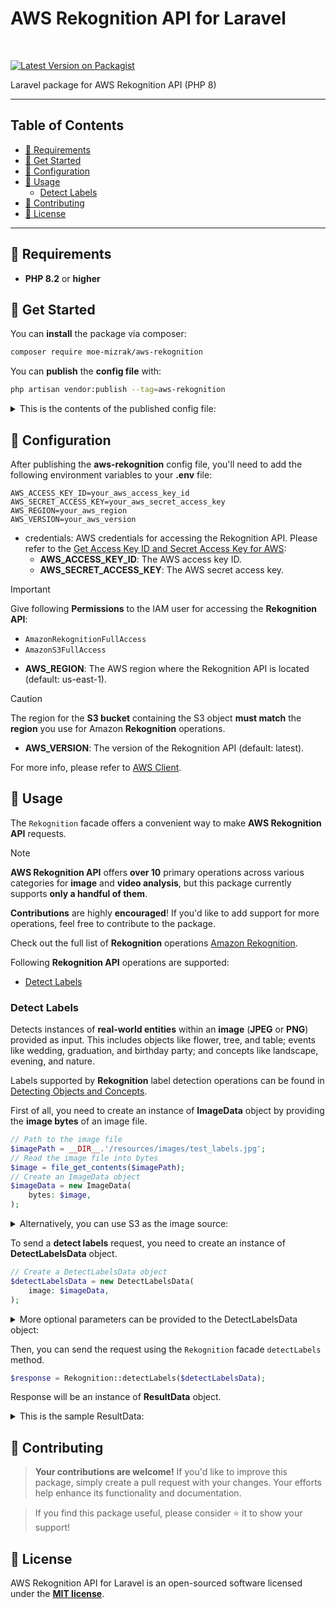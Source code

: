 
# AWS Rekognition API for Laravel

<br />

[![Latest Version on Packagist](https://img.shields.io/badge/packagist-v1.0-blue)](https://packagist.org/packages/moe-mizrak/aws-rekognition)
<br />

Laravel package for AWS Rekognition API (PHP 8)

---

## Table of Contents

- [🤖 Requirements](#-requirements)
- [🏁 Get Started](#-get-started)
- [🧩 Configuration](#-configuration)
- [🎨 Usage](#-usage)
  - [Detect Labels](#detect-labels)
- [💫 Contributing](#-contributing)
- [📜 License](#-license)

---

## 🤖 Requirements
- **PHP 8.2** or **higher**

## 🏁 Get Started
You can **install** the package via composer:
```bash
composer require moe-mizrak/aws-rekognition
```

You can **publish** the **config file** with:
```bash
php artisan vendor:publish --tag=aws-rekognition
```

<details>
<summary>This is the contents of the published config file:</summary>

```php
return [
    'credentials' => [
        'key'    => env('AWS_ACCESS_KEY_ID'),
        'secret' => env('AWS_SECRET_ACCESS_KEY'),
    ],
    'region'      => env('AWS_REGION', 'us-east-1'),
    'version'     => env('AWS_VERSION', 'latest'),
];
```
</details>

## 🧩 Configuration
After publishing the **aws-rekognition** config file, you'll need to add the following environment variables to your **.env** file:

```env
AWS_ACCESS_KEY_ID=your_aws_access_key_id
AWS_SECRET_ACCESS_KEY=your_aws_secret_access_key
AWS_REGION=your_aws_region
AWS_VERSION=your_aws_version
```

- credentials: AWS credentials for accessing the Rekognition API. Please refer to the 
[Get Access Key ID and Secret Access Key for AWS](https://bobbyhadz.com/blog/aws-get-aws-access-key-id#get-access-key-id-and-secret-access-key-for-an-iam-account):
    - **AWS_ACCESS_KEY_ID**: The AWS access key ID.
    - **AWS_SECRET_ACCESS_KEY**: The AWS secret access key.

> [!IMPORTANT]
> Give following **Permissions** to the IAM user for accessing the **Rekognition API**:
> - `AmazonRekognitionFullAccess`
> - `AmazonS3FullAccess`

- **AWS_REGION**: The AWS region where the Rekognition API is located (default: us-east-1).

> [!CAUTION]
> The region for the **S3 bucket** containing the S3 object **must match** the **region** you use for Amazon **Rekognition** operations.

- **AWS_VERSION**: The version of the Rekognition API (default: latest).

For more info, please refer to [AWS Client](https://docs.aws.amazon.com/aws-sdk-php/v3/api/class-Aws.AwsClient.html#method___construct).

## 🎨 Usage
The `Rekognition` facade offers a convenient way to make **AWS Rekognition API** requests.

> [!NOTE]
> **AWS Rekognition API** offers **over 10** primary operations across various categories for **image** and **video analysis**, but this package currently supports **only a handful of them**.
> 
> **Contributions** are highly **encouraged**! If you'd like to add support for more operations, feel free to contribute to the package.
> 
> Check out the full list of **Rekognition** operations [Amazon Rekognition](https://docs.aws.amazon.com/aws-sdk-php/v3/api/api-rekognition-2016-06-27.html).

Following **Rekognition API** operations are supported:
- [Detect Labels](#detect-labels)

### Detect Labels
Detects instances of **real-world entities** within an **image** (**JPEG** or **PNG**) provided as input.
This includes objects like flower, tree, and table; events like wedding, graduation, and birthday party; and concepts like landscape, evening, and nature.

Labels supported by **Rekognition** label detection operations can be found in [Detecting Objects and Concepts](https://docs.aws.amazon.com/rekognition/latest/dg/labels.html).

First of all, you need to create an instance of **ImageData** object by providing the **image bytes** of an image file.
```php
// Path to the image file
$imagePath = __DIR__.'/resources/images/test_labels.jpg';
// Read the image file into bytes
$image = file_get_contents($imagePath);
// Create an ImageData object
$imageData = new ImageData(
    bytes: $image,
);
```

<details>
<summary>Alternatively, you can use S3 as the image source:</summary>

```php
// Create an S3ObjectData object
$s3Object = new S3ObjectData(
    bucket: 'your_bucket_name',
    name: 'your_image_name.jpg',
);
// Create an ImageData object by providing the S3 object
$imageData = new ImageData(
    s3Object: $s3Object,
);
```

For more details, see [S3Object](https://docs.aws.amazon.com/aws-sdk-php/v3/api/api-rekognition-2016-06-27.html#shape-s3object) section.
</details>

To send a **detect labels** request, you need to create an instance of **DetectLabelsData** object.
```php
// Create a DetectLabelsData object
$detectLabelsData = new DetectLabelsData(
    image: $imageData,
);
```

<details>
<summary>More optional parameters can be provided to the DetectLabelsData object:</summary>

```php
// Create a DetectLabelsData object with optional parameters
$detectLabelsData = new DetectLabelsData(
    image: $imageData,
    maxLabels: 10, // Maximum number of labels to return
    minConfidence: 80.0, // Minimum confidence level for the labels to return
    settings: new SettingsData(
        generalLabels: new GeneralLabelsSettingsData(
            labelCategoryExclusionFilters: ['Person Description'],
            labelCategoryInclusionFilters: ['Animals and Pets'],
            labelExclusionFilters: ['Man', 'Woman'],
            labelInclusionFilters: ['Dog', 'Cat'],
        ),
    ),
);
```

Check out `DetectLabelsData` class for optional parameters and their descriptions.

For more details, see [DetectLabels](https://docs.aws.amazon.com/aws-sdk-php/v3/api/api-rekognition-2016-06-27.html#detectlabels) section.
</details>

Then, you can send the request using the `Rekognition` facade `detectLabels` method.

```php
$response = Rekognition::detectLabels($detectLabelsData);
```

Response will be an instance of **ResultData** object.
<details>
<summary>This is the sample ResultData:</summary>

```php
ResultData(
    labels: DataCollection([
        LabelData(
            name: 'Adult',
            parents: DataCollection([
                ParentData(name: 'Person'),
            ]),
            categories: DataCollection([
                CategoryData(name: 'Person Description'),
            ]),
            confidence: 99.406089782715,
            instances: DataCollection([
                InstanceData(
                    boundingBox: BoundingBoxData(
                        width: 0.4137507379055,
                        height: 0.74068546295166,
                        left: 0.0,
                        top: 0.25919502973557,
                    ),
                    confidence: 99.406089782715,
                ),
                InstanceData(
                    boundingBox: BoundingBoxData(
                        width: 0.4726165831089,
                        height: 0.55402708053589,
                        left: 0.29312029480934,
                        top: 0.23203137516975,
                    ),
                    confidence: 98.74324798584,
                ),
                InstanceData(
                    boundingBox: BoundingBoxData(
                        width: 0.29476174712181,
                        height: 0.62268280982971,
                        left: 0.64589500427246,
                        top: 0.26460602879524,
                    ),
                    confidence: 98.648498535156,
                ),
            ]),
        ),
        LabelData(
            name: 'Male',
            parents: DataCollection([
                ParentData(name: 'Person'),
            ]),
            categories: DataCollection([
                CategoryData(name: 'Person Description'),
            ]),
            confidence: 99.406089782715,
            instances: DataCollection([
                InstanceData(
                    boundingBox: BoundingBoxData(
                        width: 0.4137507379055,
                        height: 0.74068546295166,
                        left: 0.0,
                        top: 0.25919502973557,
                    ),
                    confidence: 99.406089782715,
                ),
                InstanceData(
                    boundingBox: BoundingBoxData(
                        width: 0.40260022878647,
                        height: 0.50842136144638,
                        left: 0.5948948264122,
                        top: 0.49154290556908,
                    ),
                    confidence: 98.609413146973,
                ),
            ]),
        ),
        LabelData(
            name: 'Man',
            parents: DataCollection([
                ParentData(name: 'Adult'),
                ParentData(name: 'Male'),
                ParentData(name: 'Person'),
            ]),
            categories: DataCollection([
                CategoryData(name: 'Person Description'),
            ]),
            confidence: 99.406089782715,
            instances: DataCollection([
                InstanceData(
                    boundingBox: BoundingBoxData(
                        width: 0.4137507379055,
                        height: 0.74068546295166,
                        left: 0.0,
                        top: 0.25919502973557,
                    ),
                    confidence: 99.406089782715,
                ),
            ]),
        ),
        LabelData(
            name: 'Person',
            categories: DataCollection([
                CategoryData(name: 'Person Description'),
            ]),
            confidence: 99.406089782715,
            instances: DataCollection([
                InstanceData(
                    boundingBox: BoundingBoxData(
                        width: 0.4137507379055,
                        height: 0.74068546295166,
                        left: 0.0,
                        top: 0.25919502973557,
                    ),
                    confidence: 99.406089782715,
                ),
                InstanceData(
                    boundingBox: BoundingBoxData(
                        width: 0.4726165831089,
                        height: 0.55402708053589,
                        left: 0.29312029480934,
                        top: 0.23203137516975,
                    ),
                    confidence: 98.74324798584,
                ),
                InstanceData(
                    boundingBox: BoundingBoxData(
                        width: 0.29476174712181,
                        height: 0.62268280982971,
                        left: 0.64589500427246,
                        top: 0.26460602879524,
                    ),
                    confidence: 98.648498535156,
                ),
                InstanceData(
                    boundingBox: BoundingBoxData(
                        width: 0.40260022878647,
                        height: 0.50842136144638,
                        left: 0.5948948264122,
                        top: 0.49154290556908,
                    ),
                    confidence: 98.609413146973,
                ),
            ]),
        ),
        LabelData(
            name: 'Woman',
            parents: DataCollection([
                ParentData(name: 'Adult'),
                ParentData(name: 'Female'),
                ParentData(name: 'Person'),
            ]),
            categories: DataCollection([
                CategoryData(name: 'Person Description'),
            ]),
            confidence: 98.74324798584,
            instances: DataCollection([
                InstanceData(
                    boundingBox: BoundingBoxData(
                        width: 0.4726165831089,
                        height: 0.55402708053589,
                        left: 0.29312029480934,
                        top: 0.23203137516975,
                    ),
                    confidence: 98.74324798584,
                ),
                InstanceData(
                    boundingBox: BoundingBoxData(
                        width: 0.29476174712181,
                        height: 0.62268280982971,
                        left: 0.64589500427246,
                        top: 0.26460602879524,
                    ),
                    confidence: 98.648498535156,
                ),
            ]),
        ),
    ]),
    labelModelVersion: "3.0",
    metadata: MetadataData(
        statusCode: 200,
        effectiveUri: "https://rekognition.us-east-1.amazonaws.com/",
        headers: [
                "x-amzn-requestid" => "8dc27697-dc77-4d24-9f68-1f5080b536c9",
                "content-type" => "application/x-amz-json-1.1",
                "content-length" => "2658",
                "date" => "Fri, 17 Jan 2025 18:05:24 GMT",
            ],
        ],
        transferStats: [
            "http" => [
                [],
            ],
        ],
    ),
);
```
</details>

## 💫 Contributing

> **Your contributions are welcome!** If you'd like to improve this package, simply create a pull request with your changes. Your efforts help enhance its functionality and documentation.

> If you find this package useful, please consider ⭐ it to show your support!

## 📜 License
AWS Rekognition API for Laravel is an open-sourced software licensed under the **[MIT license](LICENSE)**.